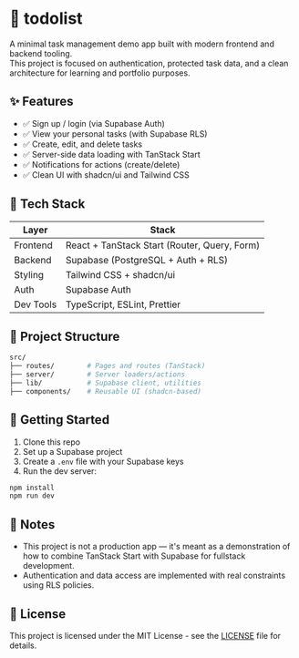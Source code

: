 # 📝 todolist

A minimal task management demo app built with modern frontend and backend tooling.  
This project is focused on authentication, protected task data, and a clean architecture for learning and portfolio purposes.

## ✨ Features

- ✅ Sign up / login (via Supabase Auth)
- ✅ View your personal tasks (with Supabase RLS)
- ✅ Create, edit, and delete tasks
- ✅ Server-side data loading with TanStack Start
- ✅ Notifications for actions (create/delete)
- ✅ Clean UI with shadcn/ui and Tailwind CSS

## 🧱 Tech Stack

| Layer     | Stack                                        |
| --------- | -------------------------------------------- |
| Frontend  | React + TanStack Start (Router, Query, Form) |
| Backend   | Supabase (PostgreSQL + Auth + RLS)           |
| Styling   | Tailwind CSS + shadcn/ui                     |
| Auth      | Supabase Auth                                |
| Dev Tools | TypeScript, ESLint, Prettier                 |

## 📁 Project Structure

```bash
src/
├── routes/        # Pages and routes (TanStack)
├── server/        # Server loaders/actions
├── lib/           # Supabase client, utilities
├── components/    # Reusable UI (shadcn-based)
```

## 🚀 Getting Started

1. Clone this repo
2. Set up a Supabase project
3. Create a `.env` file with your Supabase keys
4. Run the dev server:

```bash
npm install
npm run dev
```

## 📌 Notes

- This project is not a production app — it's meant as a demonstration of how to combine TanStack Start with Supabase for fullstack development.
- Authentication and data access are implemented with real constraints using RLS policies.

## 🪪 License

This project is licensed under the MIT License - see the [LICENSE](LICENSE) file for details.
